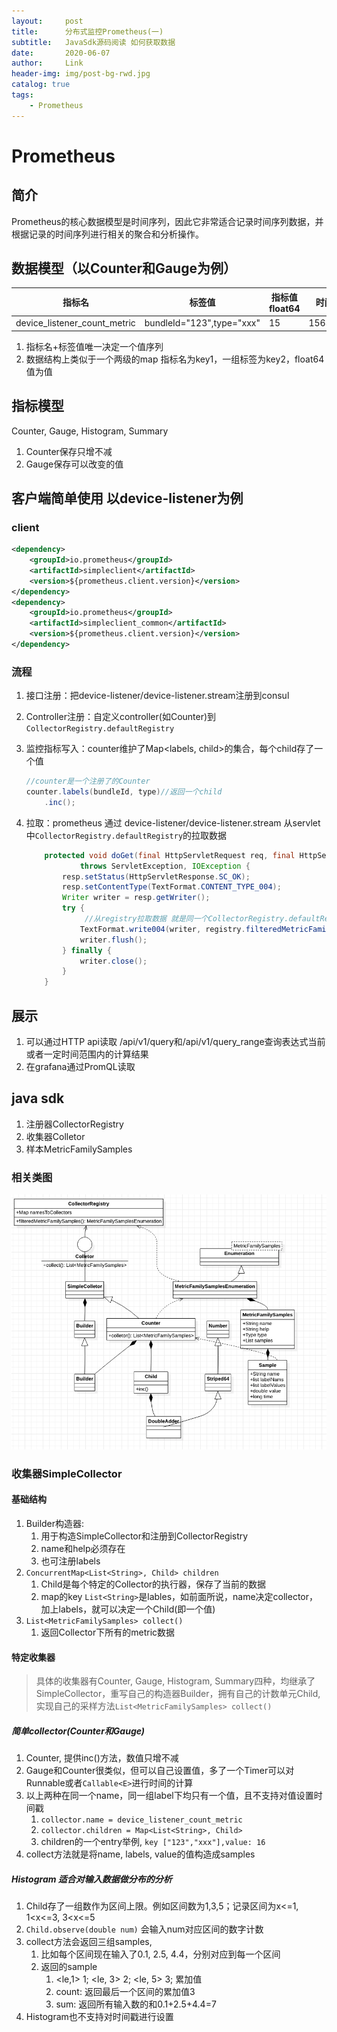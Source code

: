 ```yaml
---
layout:     post
title:      分布式监控Prometheus(一)
subtitle:   JavaSdk源码阅读 如何获取数据
date:       2020-06-07
author:     Link
header-img: img/post-bg-rwd.jpg
catalog: true
tags:
    - Prometheus
---
```


# Prometheus

## 简介

Prometheus的核心数据模型是时间序列，因此它非常适合记录时间序列数据，并根据记录的时间序列进行相关的聚合和分析操作。

## 数据模型（以Counter和Gauge为例）

| 指标名                       | 标签值                    | 指标值float64 | 时间戳/ms  |
| ---------------------------- | ------------------------- | ------------- | ---------- |
| device_listener_count_metric | bundleId="123",type="xxx" | 15            | 1563517260 |

1. 指标名+标签值唯一决定一个值序列
2. 数据结构上类似于一个两级的map 指标名为key1，一组标签为key2，float64值为值

## 指标模型

Counter, Gauge, Histogram, Summary

1. Counter保存只增不减
2. Gauge保存可以改变的值

## 客户端简单使用 以device-listener为例

### client

```xml
<dependency>
    <groupId>io.prometheus</groupId>
    <artifactId>simpleclient</artifactId>
    <version>${prometheus.client.version}</version>
</dependency>
<dependency>
    <groupId>io.prometheus</groupId>
    <artifactId>simpleclient_common</artifactId>
    <version>${prometheus.client.version}</version>
</dependency>
```

### 流程

1. 接口注册：把device-listener/device-listener.stream注册到consul

2. Controller注册：自定义controller(如Counter)到 `CollectorRegistry.defaultRegistry`

3. 监控指标写入：counter维护了Map<labels, child>的集合，每个child存了一个值
  
    ```java
    //counter是一个注册了的Counter
    counter.labels(bundleId, type)//返回一个child
        .inc();
    ```

4. 拉取：prometheus 通过 device-listener/device-listener.stream 从servlet中`CollectorRegistry.defaultRegistry`的拉取数据

   ```java
       protected void doGet(final HttpServletRequest req, final HttpServletResponse resp)
               throws ServletException, IOException {
           resp.setStatus(HttpServletResponse.SC_OK);
           resp.setContentType(TextFormat.CONTENT_TYPE_004);
           Writer writer = resp.getWriter();
           try {
             	//从registry拉取数据 就是同一个CollectorRegistry.defaultRegistry
               TextFormat.write004(writer, registry.filteredMetricFamilySamples(parse(req)));
               writer.flush();
           } finally {
               writer.close();
           }
       }
   ```

## 展示

1. 可以通过HTTP api读取 /api/v1/query和/api/v1/query_range查询表达式当前或者一定时间范围内的计算结果
2. 在grafana通过PromQL读取

## java sdk

1. 注册器CollectorRegistry
2. 收集器Colletor
3. 样本MetricFamilySamples

### 相关类图

![image-20200617131133811](./img/../../img/post-prometheus-class.png)

### 收集器SimpleCollector

#### 基础结构

1. Builder构造器:
    1. 用于构造SimpleCollector和注册到CollectorRegistry
    2. name和help必须存在
    3. 也可注册labels
2. `ConcurrentMap<List<String>, Child> children`
    1. Child是每个特定的Collector的执行器，保存了当前的数据
    2. map的key `List<String>`是lables，如前面所说，name决定collector，加上labels，就可以决定一个Child(即一个值)
3. `List<MetricFamilySamples> collect()`
    1. 返回Collector下所有的metric数据

#### 特定收集器

> 具体的收集器有Counter, Gauge, Histogram, Summary四种，均继承了SimpleCollector，重写自己的构造器Builder，拥有自己的计数单元Child, 实现自己的采样方法`List<MetricFamilySamples> collect()`

##### 简单collector(Counter和Gauge)

1. Counter, 提供inc()方法，数值只增不减
2. Gauge和Counter很类似，但可以自己设置值，多了一个Timer可以对Runnable或者`Callable<E>`进行时间的计算
3. 以上两种在同一个name，同一组label下均只有一个值，且不支持对值设置时间戳
   1. `collector.name = device_listener_count_metric`
   2. `collector.children = Map<List<String>, Child>`
   3. children的一个entry举例, `key ["123","xxx"],value: 16`
4. collect方法就是将name, labels, value的值构造成samples

##### Histogram 适合对输入数据做分布的分析

1. Child存了一组数作为区间上限。例如区间数为1,3,5；记录区间为x<=1, 1<x<=3, 3<x<=5
2. `Child.observe(double num)` 会输入num对应区间的数字计数
3. collect方法会返回三组samples,
   1. 比如每个区间现在输入了0.1, 2.5, 4.4，分别对应到每一个区间
   2. 返回的sample
      1. <le,1> 1; <le, 3> 2; <le, 5> 3; 累加值
      2. count: 返回最后一个区间的累加值3
      3. sum: 返回所有输入数的和0.1+2.5+4.4=7
4. Histogram也不支持对时间戳进行设置
